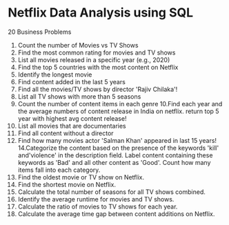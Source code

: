 # Netflix Data Analysis using SQL
20 Business Problems 

1. Count the number of Movies vs TV Shows
2. Find the most common rating for movies and TV shows
3. List all movies released in a specific year (e.g., 2020)
4. Find the top 5 countries with the most content on Netflix
5. Identify the longest movie
6. Find content added in the last 5 years
7. Find all the movies/TV shows by director 'Rajiv Chilaka'!
8. List all TV shows with more than 5 seasons
9. Count the number of content items in each genre
10.Find each year and the average numbers of content release in India on netflix. 
return top 5 year with highest avg content release!
11. List all movies that are documentaries
12. Find all content without a director
13. Find how many movies actor 'Salman Khan' appeared in last 15 years!
14.Categorize the content based on the presence of the keywords 'kill' and'violence' in the description field. Label content containing these keywords as 'Bad' and all other content as 'Good'. Count how many items fall into each category.
15. Find the oldest movie or TV show on Netflix.
16. Find the shortest movie on Netflix.
17. Calculate the total number of seasons for all TV shows combined.
18. Identify the average runtime for movies and TV shows.
19. Calculate the ratio of movies to TV shows for each year.
20. Calculate the average time gap between content additions on Netflix.
